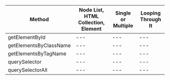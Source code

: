 | Method                 | Node List, HTML Collection, Element | Single or Multiple | Looping Through It |
| ---------------------- | ----------------------------------- | ------------------ | ------------------ |
| getElementById         | ---                                 | ---                | ---                |
| getElementsByClassName | ---                                 | ---                | ---                |
| getElementsByTagName   | ---                                 | ---                | ---                |
| querySelector          | ---                                 | ---                | ---                |
| querySelectorAll       | ---                                 | ---                | ---                |
